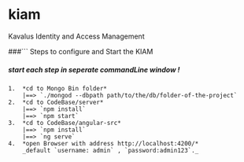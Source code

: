 # kiam
Kavalus Identity and Access Management

###``` Steps to configure and Start the KIAM 
#####   start each step in seperate commandLine window !
    1.  *cd to Mongo Bin folder*
        |==> `./mongod --dbpath path/to/the/db/folder-of-the-project`
    2.  *cd to CodeBase/server*
        |==> `npm install`
        |==> `npm start`  
    3.  *cd to CodeBase/angular-src*
        |==> `npm install`
        |==> `ng serve`
    4.  *open Browser with address http://localhost:4200/*
        _default `username: admin` , `password:admin123`._